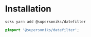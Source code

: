 # Installation
```
ssks yarn add @supersoniks/datefilter
```

```scss
@import '@supersoniks/datefilter';
```